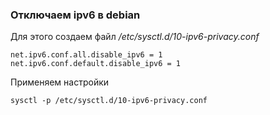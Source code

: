 ### Отключаем ipv6  в debian
Для этого создаем файл */etc/sysctl.d/10-ipv6-privacy.conf*
```
net.ipv6.conf.all.disable_ipv6 = 1
net.ipv6.conf.default.disable_ipv6 = 1
```
Применяем настройки  
```
sysctl -p /etc/sysctl.d/10-ipv6-privacy.conf
```
